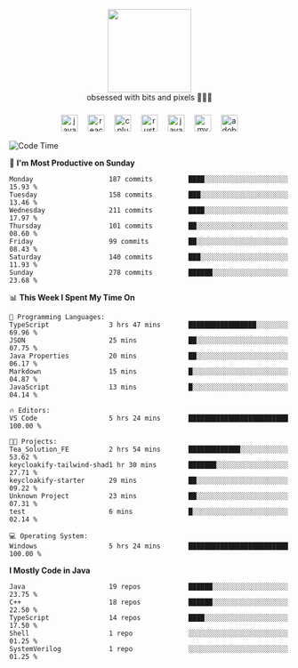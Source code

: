 


  <div align="center">
    
   <img src = "https://i.postimg.cc/W1R4TF4j/d6kpuve-c97567cf-518b-4b86-a271-5c89d88d22f7.gif"  width=150px height=150px />
 </div>

<div align="center">
  obsessed with bits and pixels 🧑‍💻🎨
</div>

  ###
<div align="center">
 <img src="https://cdn.jsdelivr.net/gh/devicons/devicon/icons/javascript/javascript-original.svg" height="30" alt="javascript logo"  />
  <img width="10" />
  <img src="https://cdn.jsdelivr.net/gh/devicons/devicon/icons/react/react-original.svg" height="30" alt="react logo"  />
  <img width="10" />
   <!--<img src="https://cdn.jsdelivr.net/gh/devicons/devicon/icons/nodejs/nodejs-original.svg" height="30" alt="nodejs logo"  />
  <img width="10" />
 <img src="https://cdn.jsdelivr.net/gh/devicons/devicon/icons/flutter/flutter-original.svg" height="30" alt="flutter logo"  />
 <img width="10" />-->
  <img src="https://cdn.jsdelivr.net/gh/devicons/devicon/icons/cplusplus/cplusplus-original.svg" height="30" alt="cpluplus logo"  />
  <img width="10" />
    <img src="https://cdn.jsdelivr.net/gh/devicons/devicon/icons/rust/rust-original.svg" height="30" alt="rust logo"  />
  <img width="10" />
  <img src="https://cdn.jsdelivr.net/gh/devicons/devicon/icons/java/java-original.svg" height="30" alt="java logo"  />
  <img width="10" />
  <img src="https://skillicons.dev/icons?i=mysql" height="30" alt="mysql logo"  />
  <img width="10" />
  <img src="https://skillicons.dev/icons?i=pr" height="30" alt="adobepremierepro logo"  />
</div>

<!--START_SECTION:waka-->
![Code Time](http://img.shields.io/badge/Code%20Time-2%2C128%20hrs%2035%20mins-blue)

📅 **I'm Most Productive on Sunday** 

```text
Monday                   187 commits         ████░░░░░░░░░░░░░░░░░░░░░   15.93 % 
Tuesday                  158 commits         ███░░░░░░░░░░░░░░░░░░░░░░   13.46 % 
Wednesday                211 commits         ████░░░░░░░░░░░░░░░░░░░░░   17.97 % 
Thursday                 101 commits         ██░░░░░░░░░░░░░░░░░░░░░░░   08.60 % 
Friday                   99 commits          ██░░░░░░░░░░░░░░░░░░░░░░░   08.43 % 
Saturday                 140 commits         ███░░░░░░░░░░░░░░░░░░░░░░   11.93 % 
Sunday                   278 commits         ██████░░░░░░░░░░░░░░░░░░░   23.68 % 
```


📊 **This Week I Spent My Time On** 

```text
💬 Programming Languages: 
TypeScript               3 hrs 47 mins       █████████████████░░░░░░░░   69.96 % 
JSON                     25 mins             ██░░░░░░░░░░░░░░░░░░░░░░░   07.75 % 
Java Properties          20 mins             ██░░░░░░░░░░░░░░░░░░░░░░░   06.17 % 
Markdown                 15 mins             █░░░░░░░░░░░░░░░░░░░░░░░░   04.87 % 
JavaScript               13 mins             █░░░░░░░░░░░░░░░░░░░░░░░░   04.14 % 

🔥 Editors: 
VS Code                  5 hrs 24 mins       █████████████████████████   100.00 % 

🐱‍💻 Projects: 
Tea_Solution_FE          2 hrs 54 mins       █████████████░░░░░░░░░░░░   53.62 % 
keycloakify-tailwind-shad1 hr 30 mins        ███████░░░░░░░░░░░░░░░░░░   27.71 % 
keycloakify-starter      29 mins             ██░░░░░░░░░░░░░░░░░░░░░░░   09.22 % 
Unknown Project          23 mins             ██░░░░░░░░░░░░░░░░░░░░░░░   07.31 % 
test                     6 mins              █░░░░░░░░░░░░░░░░░░░░░░░░   02.14 % 

💻 Operating System: 
Windows                  5 hrs 24 mins       █████████████████████████   100.00 % 
```

**I Mostly Code in Java** 

```text
Java                     19 repos            ██████░░░░░░░░░░░░░░░░░░░   23.75 % 
C++                      18 repos            ██████░░░░░░░░░░░░░░░░░░░   22.50 % 
TypeScript               14 repos            ████░░░░░░░░░░░░░░░░░░░░░   17.50 % 
Shell                    1 repo              ░░░░░░░░░░░░░░░░░░░░░░░░░   01.25 % 
SystemVerilog            1 repo              ░░░░░░░░░░░░░░░░░░░░░░░░░   01.25 % 
```




<!--END_SECTION:waka-->
